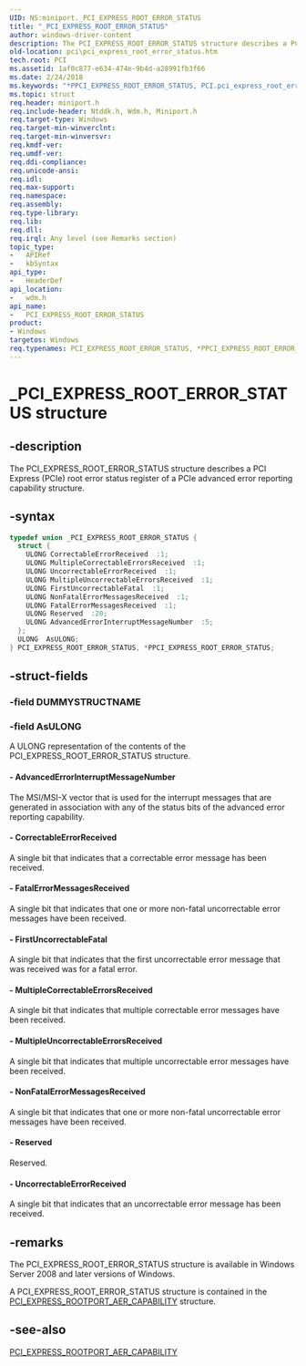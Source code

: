 ```yaml
---
UID: NS:miniport._PCI_EXPRESS_ROOT_ERROR_STATUS
title: "_PCI_EXPRESS_ROOT_ERROR_STATUS"
author: windows-driver-content
description: The PCI_EXPRESS_ROOT_ERROR_STATUS structure describes a PCI Express (PCIe) root error status register of a PCIe advanced error reporting capability structure.
old-location: pci\pci_express_root_error_status.htm
tech.root: PCI
ms.assetid: 1af0c877-e634-474e-9b4d-a28991fb3f66
ms.date: 2/24/2018
ms.keywords: "*PPCI_EXPRESS_ROOT_ERROR_STATUS, PCI.pci_express_root_error_status, PCI_EXPRESS_ROOT_ERROR_STATUS, PCI_EXPRESS_ROOT_ERROR_STATUS union [Buses], PPCI_EXPRESS_ROOT_ERROR_STATUS, PPCI_EXPRESS_ROOT_ERROR_STATUS union pointer [Buses], _PCI_EXPRESS_ROOT_ERROR_STATUS, pci_struct_8b730780-dc4a-4873-8efd-fb6df47f7c8f.xml, wdm/PCI_EXPRESS_ROOT_ERROR_STATUS, wdm/PPCI_EXPRESS_ROOT_ERROR_STATUS"
ms.topic: struct
req.header: miniport.h
req.include-header: Ntddk.h, Wdm.h, Miniport.h
req.target-type: Windows
req.target-min-winverclnt:
req.target-min-winversvr:
req.kmdf-ver:
req.umdf-ver:
req.ddi-compliance:
req.unicode-ansi:
req.idl:
req.max-support:
req.namespace:
req.assembly:
req.type-library:
req.lib:
req.dll:
req.irql: Any level (see Remarks section)
topic_type:
-	APIRef
-	kbSyntax
api_type:
-	HeaderDef
api_location:
-	wdm.h
api_name:
-	PCI_EXPRESS_ROOT_ERROR_STATUS
product:
- Windows
targetos: Windows
req.typenames: PCI_EXPRESS_ROOT_ERROR_STATUS, *PPCI_EXPRESS_ROOT_ERROR_STATUS
---
```


# _PCI_EXPRESS_ROOT_ERROR_STATUS structure


## -description


The PCI_EXPRESS_ROOT_ERROR_STATUS structure describes a PCI Express (PCIe) root error status register of a PCIe advanced error reporting capability structure.


## -syntax


```cpp
typedef union _PCI_EXPRESS_ROOT_ERROR_STATUS {
  struct {
    ULONG CorrectableErrorReceived  :1;
    ULONG MultipleCorrectableErrorsReceived  :1;
    ULONG UncorrectableErrorReceived  :1;
    ULONG MultipleUncorrectableErrorsReceived  :1;
    ULONG FirstUncorrectableFatal  :1;
    ULONG NonFatalErrorMessagesReceived  :1;
    ULONG FatalErrorMessagesReceived  :1;
    ULONG Reserved  :20;
    ULONG AdvancedErrorInterruptMessageNumber  :5;
  };
  ULONG  AsULONG;
} PCI_EXPRESS_ROOT_ERROR_STATUS, *PPCI_EXPRESS_ROOT_ERROR_STATUS;
```


## -struct-fields




### -field DUMMYSTRUCTNAME




### -field AsULONG

A ULONG representation of the contents of the PCI_EXPRESS_ROOT_ERROR_STATUS structure.


#### - AdvancedErrorInterruptMessageNumber

The MSI/MSI-X vector that is used for the interrupt messages that are generated in association with any of the status bits of the advanced error reporting capability.


#### - CorrectableErrorReceived

A single bit that indicates that a correctable error message has been received.


#### - FatalErrorMessagesReceived

A single bit that indicates that one or more non-fatal uncorrectable error messages have been received.


#### - FirstUncorrectableFatal

A single bit that indicates that the first uncorrectable error message that was received was for a fatal error.


#### - MultipleCorrectableErrorsReceived

A single bit that indicates that multiple correctable error messages have been received.


#### - MultipleUncorrectableErrorsReceived

A single bit that indicates that multiple uncorrectable error messages have been received.


#### - NonFatalErrorMessagesReceived

A single bit that indicates that one or more non-fatal uncorrectable error messages have been received.


#### - Reserved

Reserved.


#### - UncorrectableErrorReceived

A single bit that indicates that an uncorrectable error message has been received.


## -remarks



The PCI_EXPRESS_ROOT_ERROR_STATUS structure is available in Windows Server 2008 and later versions of Windows.

A PCI_EXPRESS_ROOT_ERROR_STATUS structure is contained in the <a href="https://msdn.microsoft.com/library/windows/hardware/ff537472">PCI_EXPRESS_ROOTPORT_AER_CAPABILITY</a> structure.




## -see-also

<a href="https://msdn.microsoft.com/library/windows/hardware/ff537472">PCI_EXPRESS_ROOTPORT_AER_CAPABILITY</a>



 

 


